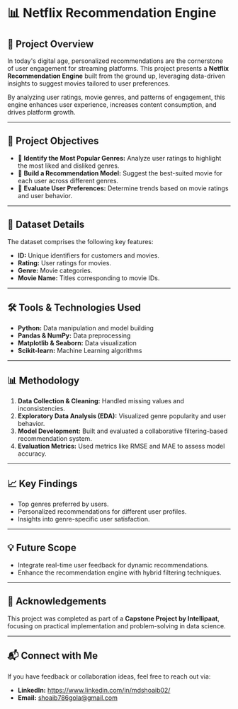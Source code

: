 # 📊 **Netflix Recommendation Engine**  

## 🚀 **Project Overview**  
In today's digital age, personalized recommendations are the cornerstone of user engagement for streaming platforms. This project presents a **Netflix Recommendation Engine** built from the ground up, leveraging data-driven insights to suggest movies tailored to user preferences.  

By analyzing user ratings, movie genres, and patterns of engagement, this engine enhances user experience, increases content consumption, and drives platform growth.

---

## 🎯 **Project Objectives**  
- 📌 **Identify the Most Popular Genres:** Analyze user ratings to highlight the most liked and disliked genres.  
- 📌 **Build a Recommendation Model:** Suggest the best-suited movie for each user across different genres.  
- 📌 **Evaluate User Preferences:** Determine trends based on movie ratings and user behavior.

---

## 📂 **Dataset Details**  
The dataset comprises the following key features:  
- **ID:** Unique identifiers for customers and movies.  
- **Rating:** User ratings for movies.  
- **Genre:** Movie categories.  
- **Movie Name:** Titles corresponding to movie IDs.

---

## 🛠️ **Tools & Technologies Used**  
- **Python:** Data manipulation and model building  
- **Pandas & NumPy:** Data preprocessing  
- **Matplotlib & Seaborn:** Data visualization  
- **Scikit-learn:** Machine Learning algorithms  

---

## 📊 **Methodology**  
1. **Data Collection & Cleaning:** Handled missing values and inconsistencies.  
2. **Exploratory Data Analysis (EDA):** Visualized genre popularity and user behavior.  
3. **Model Development:** Built and evaluated a collaborative filtering-based recommendation system.  
4. **Evaluation Metrics:** Used metrics like RMSE and MAE to assess model accuracy.

---

## 📈 **Key Findings**  
- Top genres preferred by users.  
- Personalized recommendations for different user profiles.  
- Insights into genre-specific user satisfaction.

---

## 💡 **Future Scope**  
- Integrate real-time user feedback for dynamic recommendations.  
- Enhance the recommendation engine with hybrid filtering techniques.

---

## 🤝 **Acknowledgements**  
This project was completed as part of a **Capstone Project by Intellipaat**, focusing on practical implementation and problem-solving in data science.

---

## 📬 **Connect with Me**  
If you have feedback or collaboration ideas, feel free to reach out via:  
- **LinkedIn:** https://www.linkedin.com/in/mdshoaib02/  
- **Email:** shoaib786gola@gmail.com
